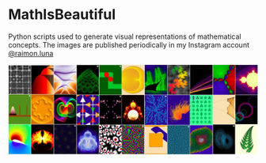 # MathIsBeautiful
Python scripts used to generate visual representations of mathematical concepts. The images are published periodically in my Instagram account [@raimon.luna](https://www.instagram.com/raimon.luna/)

<p align="center">
 <img src="https://github.com/raimonluna/MathIsBeautiful/blob/main/misc/PostMosaic.jpg" width="1000"/>
</p>


